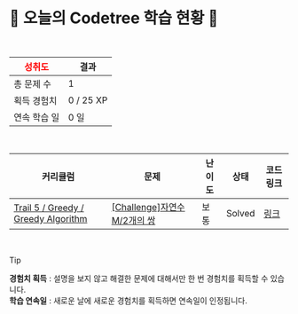 # 🌲 오늘의 Codetree 학습 현황 🌲

<br />

| <span style="color:red;display:block;text-align:center;"> **성취도**</span> | 결과 |
|---|---|
| 총 문제 수 | 1 |
| 획득 경험치 | 0 / 25 XP |
| 연속 학습 일 | 0 일 |

<br />

|커리큘럼|문제|난이도|상태|코드 링크|
|---|---|---|---|---|
|[Trail 5 / Greedy / Greedy Algorithm](https://www.codetree.ai/trail-info/intermediate-mid/)|[[Challenge]자연수 M/2개의 쌍](https://www.codetree.ai/trails/complete/curated-cards/challenge-m2-pairs-of-natural-numbers/)|보통|Solved|[링크](https://github.com/seosangwon/Algorithm/blob/main/250706/%EC%9E%90%EC%97%B0%EC%88%98%20M/2%EA%B0%9C%EC%9D%98%20%EC%8C%8D/m2-pairs-of-natural-numbers.py)|


<br />

> [!TIP]
> **경험치 획득** : 설명을 보지 않고 해결한 문제에 대해서만 한 번 경험치를 획득할 수 있습니다.  
> **학습 연속일** : 새로운 날에 새로운 경험치를 획득하면 연속일이 인정됩니다.

